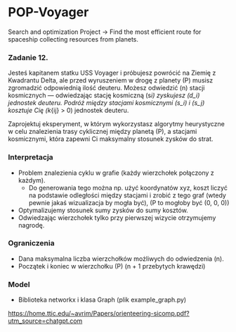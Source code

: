# POP-Voyager

Search and optimization Project -> Find the most efficient route for spaceship collecting resources from planets.

### Zadanie 12.

Jesteś kapitanem statku USS Voyager i próbujesz powrócić na Ziemię z Kwadrantu Delta, ale przed wyruszeniem w drogę z planety \(P\) musisz zgromadzić odpowiednią ilość deuteru. Możesz odwiedzić \(n\) stacji kosmicznych — odwiedzając stację kosmiczną \(s*i\) zyskujesz \(d_i\) jednostek deuteru. Podróż między stacjami kosmicznymi \(s_i\) i \(s_j\) kosztuje Cię \(k*{ij} > 0\) jednostek deuteru.

Zaprojektuj eksperyment, w którym wykorzystasz algorytmy heurystyczne w celu znalezienia trasy cyklicznej między planetą \(P\), a stacjami kosmicznymi, która zapewni Ci maksymalny stosunek zysków do strat.

### Interpretacja

- Problem znalezienia cyklu w grafie (każdy wierzchołek połączony z każdym).
  - Do generowania tego można np. użyć koordynatów xyz, koszt liczyć na podstawie odległości między stacjami i zrobić z tego graf (wtedy pewnie jakaś wizualizacja by mogła być), (P to mogłoby być (0, 0, 0))
- Optymalizujemy stosunek sumy zysków do sumy kosztów.
- Odwiedzając wierzchołek tylko przy pierwszej wizycie otrzymujemy nagrodę.

### Ograniczenia

- Dana maksymalna liczba wierzchołków możliwych do odwiedzenia \(n\).
- Początek i koniec w wierzchołku \(P\) (n + 1 przebytych krawędzi)

### Model

- Biblioteka networkx i klasa Graph (plik example_graph.py)

https://home.ttic.edu/~avrim/Papers/orienteering-sicomp.pdf?utm_source=chatgpt.com
